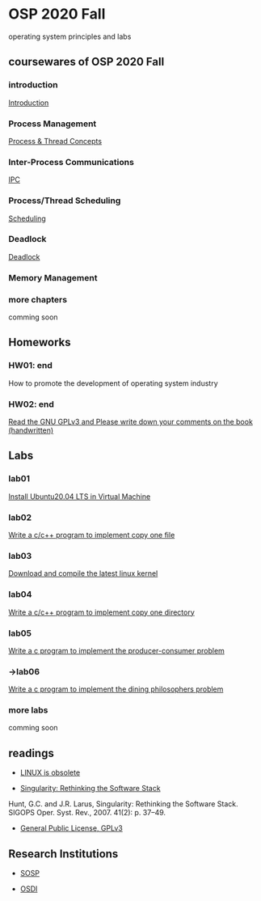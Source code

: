 # OSP 2020 Fall
operating system principles and labs
## coursewares of OSP 2020 Fall

### introduction
[Introduction](/AllinAll/coursewares/OS_01_IntroductionBstructEn.pdf)

### Process Management
[Process & Thread Concepts](/AllinAll/coursewares/OS_03_processthread_01_basicEnV2020V1.pdf)

### Inter-Process Communications
[IPC](/AllinAll/coursewares/OS_03_processthread_02_ipcEnok.pdf)

### Process/Thread Scheduling
[Scheduling](/AllinAll/coursewares/OS_03_processthread_03_schedulingEn.pdf)

### Deadlock
[Deadlock](/AllinAll/coursewares/OS_03_processthread_04_deadlocksEn.pdf)

### Memory Management

### more chapters
comming soon

## Homeworks

### HW01: end
How to promote the development of operating system industry 

### HW02: end
[Read the GNU GPLv3 and Please write down your comments on the book (handwritten)](https://www.gnu.org/licenses/gpl-3.0.en.html)

## Labs

### lab01
[Install Ubuntu20.04 LTS in Virtual Machine](/AllinAll/labs/lab01installlinux)

### lab02
[Write a c/c++ program to implement copy one file](/AllinAll/labs/lab02copyfile)

### lab03
[Download and compile the latest linux kernel](/AllinAll/labs/lab03compilelinux)

### lab04
[Write a c/c++ program to implement copy one directory](/AllinAll/labs/lab04copydir)

### lab05
[Write a c program to implement the producer-consumer problem](/AllinAll/labs/lab05pcp)

### ->lab06
[Write a c program to implement the dining philosophers problem](/AllinAll/labs/lab06ipcphilosophers)


### more labs
comming soon

## readings
* [LINUX is obsolete](/AllinAll/others/LINUXisobsolete.pdf)

* [Singularity: Rethinking the Software Stack](/AllinAll/others/osr2007_rethinkingsoftwarestack.pdf)

Hunt, G.C. and J.R. Larus, Singularity: Rethinking the Software Stack. SIGOPS Oper. Syst. Rev., 2007. 41(2): p. 37–49.


* [General Public License, GPLv3](https://www.gnu.org/licenses/gpl-3.0.en.html)


## Research Institutions

* [SOSP](http://www.sosp.org/)

* [OSDI](https://www.usenix.org/conference/osdi20)
